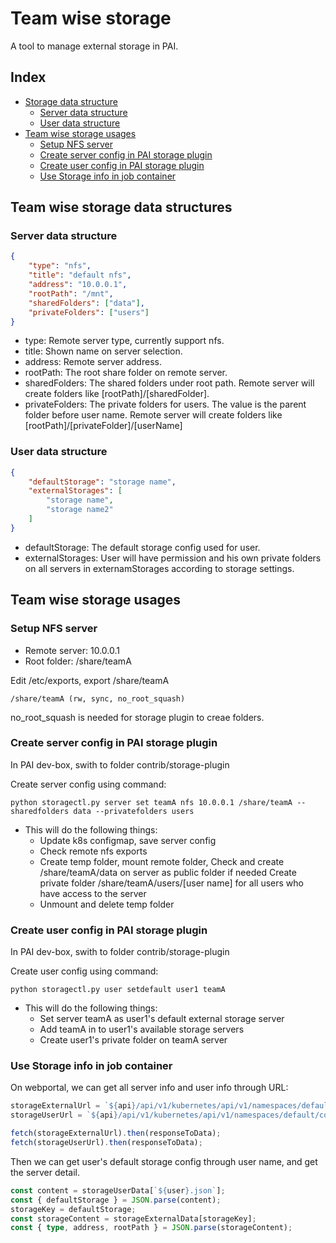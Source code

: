# Team wise storage

A tool to manage external storage in PAI.

## Index

- [ Storage data structure ](#Data_structure) 
    - [ Server data structure ](#Server_data)
    - [ User data structure ](#User_data)
- [ Team wise storage usages ](#Usages) 
    - [ Setup NFS server ](#Usages_nfs)
    - [ Create server config in PAI storage plugin ](#Usages_server)
    - [ Create user config in PAI storage plugin ](#Usages_user)
    - [ Use Storage info in job container ](#Usages_job)

## Team wise storage data structures <a name="Data_structure"></a>

### Server data structure <a name="Server_data"></a>

```json
{
    "type": "nfs",
    "title": "default nfs",
    "address": "10.0.0.1",
    "rootPath": "/mnt",
    "sharedFolders": ["data"],
    "privateFolders": ["users"]
}
```

- type: Remote server type, currently support nfs.
- title: Shown name on server selection.
- address: Remote server address.
- rootPath: The root share folder on remote server.
- sharedFolders: The shared folders under root path. Remote server will create folders like [rootPath]/[sharedFolder].
- privateFolders: The private folders for users. The value is the parent folder before user name. Remote server will create folders like [rootPath]/[privateFolder]/[userName]

### User data structure <a name="User_data"></a>

```json
{
    "defaultStorage": "storage name",
    "externalStorages": [
        "storage name",
        "storage name2"
    ]
}
```

- defaultStorage: The default storage config used for user.
- externalStorages: User will have permission and his own private folders on all servers in externamStorages according to storage settings.

## Team wise storage usages <a name="Usages"></a>

### Setup NFS server <a name="Usages_nfs"></a>

- Remote server: 10.0.0.1
- Root folder: /share/teamA

Edit /etc/exports, export /share/teamA

    /share/teamA (rw, sync, no_root_squash) 
    

no_root_squash is needed for storage plugin to creae folders.

### Create server config in PAI storage plugin <a name="Usages_server"></a>

In PAI dev-box, swith to folder contrib/storage-plugin

Create server config using command:

    python storagectl.py server set teamA nfs 10.0.0.1 /share/teamA --sharedfolders data --privatefolders users
    

- This will do the following things: 
    - Update k8s configmap, save server config
    - Check remote nfs exports
    - Create temp folder, mount remote folder, Check and create /share/teamA/data on server as public folder if needed Create private folder /share/teamA/users/[user name] for all users who have access to the server
    - Unmount and delete temp folder

### Create user config in PAI storage plugin <a name="Usages_user"></a>

In PAI dev-box, swith to folder contrib/storage-plugin

Create user config using command:

    python storagectl.py user setdefault user1 teamA
    

- This will do the following things: 
    - Set server teamA as user1's default external storage server
    - Add teamA in to user1's available storage servers
    - Create user1's private folder on teamA server

### Use Storage info in job container <a name="Usages_job"></a>

On webportal, we can get all server info and user info through URL:

```TypeScript
storageExternalUrl = `${api}/api/v1/kubernetes/api/v1/namespaces/default/configmaps/storage-external`;
storageUserUrl = `${api}/api/v1/kubernetes/api/v1/namespaces/default/configmaps/storage-user`;

fetch(storageExternalUrl).then(responseToData);
fetch(storageUserUrl).then(responseToData);
```

Then we can get user's default storage config through user name, and get the server detail.

```TypeScript
const content = storageUserData[`${user}.json`];
const { defaultStorage } = JSON.parse(content);
storageKey = defaultStorage;
const storageContent = storageExternalData[storageKey];
const { type, address, rootPath } = JSON.parse(storageContent);
```
